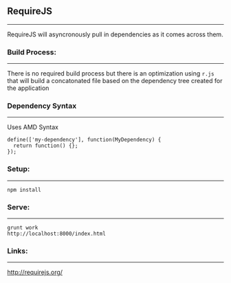 ## RequireJS
---
RequireJS will asyncronously pull in dependencies as it comes across them.

### Build Process:
---
There is no required build process but there is an optimization using `r.js` that will build a concatonated file based on the dependency tree created for the application


### Dependency Syntax
---
Uses AMD Syntax
```
define(['my-dependency'], function(MyDependency) {
  return function() {};
});
```

### Setup:
---
```
npm install
```

### Serve:
---
```
grunt work
http://localhost:8000/index.html
```

### Links:
---
http://requirejs.org/